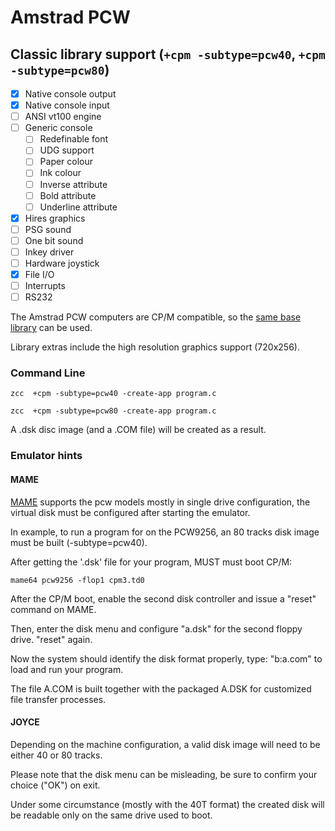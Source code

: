#  Amstrad PCW

## Classic library support (`+cpm -subtype=pcw40`, `+cpm -subtype=pcw80`)

* [x] Native console output
* [x] Native console input
* [ ] ANSI vt100 engine
* [ ] Generic console
    * [ ] Redefinable font
    * [ ] UDG support
    * [ ] Paper colour
    * [ ] Ink colour
    * [ ] Inverse attribute
    * [ ] Bold attribute
    * [ ] Underline attribute
* [x] Hires graphics
* [ ] PSG sound
* [ ] One bit sound
* [ ] Inkey driver
* [ ] Hardware joystick
* [x] File I/O
* [ ] Interrupts
* [ ] RS232

The Amstrad PCW computers are CP/M compatible, so the [same base library](Platform---CPM) can be used.

Library extras include the high resolution graphics support (720x256).


### Command Line

    zcc  +cpm -subtype=pcw40 -create-app program.c

    zcc  +cpm -subtype=pcw80 -create-app program.c

A .dsk disc image (and a .COM file) will be created as a result.


### Emulator hints

#### MAME

[MAME](http://www.mamedev.org/) supports the pcw models mostly in single drive configuration, the virtual disk must be configured after starting the emulator.

In example, to run a program for on the PCW9256, an 80 tracks disk image must be built (-subtype=pcw40).

After getting the '.dsk' file for your program, MUST must boot CP/M:

    mame64 pcw9256 -flop1 cpm3.td0

After the CP/M boot, enable the second disk controller and issue a "reset" command on MAME.

Then, enter the disk menu and configure "a.dsk" for the second floppy drive.   "reset" again.

Now the system should identify the disk format properly, type:  "b:a.com"  to load and run your program.


The file A.COM is built together with the packaged A.DSK for customized file transfer processes.


#### JOYCE

Depending on the machine configuration, a valid disk image will need to be either 40 or 80 tracks.

Please note that the disk menu can be misleading, be sure to confirm your choice ("OK") on exit.

Under some circumstance (mostly with the 40T format) the created disk will be readable only on the same drive used to boot.

